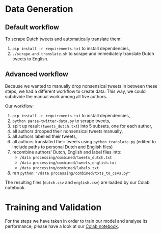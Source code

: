 # Data Generation

## Default workflow
To scrape Dutch tweets and automatically translate them:
1. `pip install -r requirements.txt` to install dependencies,
1. `./scrape-and-translate.sh` to scrape and immediately translate Dutch tweets to English.

## Advanced workflow
Because we wanted to manually drop nonsensical tweets in between these steps, we had a different workflow to create data. This way, we could subdivide the manual work among all five authors.

Our workflow:
1. `pip install -r requirements.txt` to install dependencies,
1. `python parse-twitter-data.py` to scrape tweets,
1. split up result (`tweets_dutch.txt`) into 5 subsets, one for each author,
1. all authors dropped their nonsensical tweets manually,
1. all authors labelled their tweets,
1. all authors translated their tweets using `python translate.py` (edited to include paths to personal Dutch and English files)
1. recombine authors' Dutch, English and label files into:
    - `/data processing/combined/tweets_dutch.txt`
    - `/data processing/combined/tweets_english.txt`
    - `/data processing/combined/labels.txt`
1. ran `python "/data processing/combined/txts_to_csvs.py"`

The resulting files (`dutch.csv` and `english.csv`) are loaded by our Colab notebook.

# Training and Validation
For the steps we have taken in order to train our model and analyse its performance, please have a look at our [Colab notebook](https://colab.research.google.com/drive/18EwDscTv0y-NTEqcRvKoXZ6fkim52eUg?usp=sharing).
